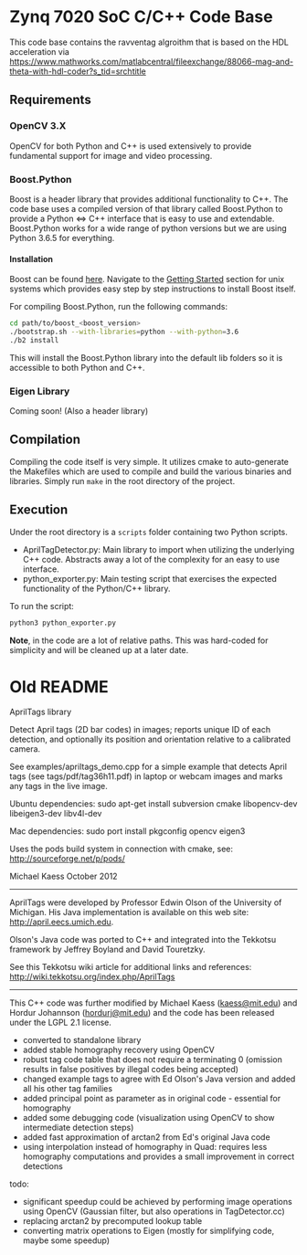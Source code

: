 # Zynq 7020 SoC C/C++ Code Base
This code base contains the ravventag algroithm that is based on the HDL acceleration via
https://www.mathworks.com/matlabcentral/fileexchange/88066-mag-and-theta-with-hdl-coder?s_tid=srchtitle

## Requirements
### OpenCV 3.X
OpenCV for both Python and C++ is used extensively to provide fundamental
support for image and video processing.

### Boost.Python
Boost is a header library that provides additional functionality to C++.
The code base uses a compiled version of that library called Boost.Python
to provide a Python <=> C++ interface that is easy to use and extendable.
Boost.Python works for a wide range of python versions but we are using
Python 3.6.5 for everything.

#### Installation
Boost can be found [here](https://www.boost.org/). Navigate to the
[Getting Started](https://www.boost.org/doc/libs/1_75_0/more/getting_started/unix-variants.html)
section for unix systems which provides easy step by step instructions
to install Boost itself.

For compiling Boost.Python, run the following commands:
```bash
cd path/to/boost_<boost_version>
./bootstrap.sh --with-libraries=python --with-python=3.6
./b2 install
```
This will install the Boost.Python library into the default lib folders
so it is accessible to both Python and C++.

### Eigen Library
Coming soon! (Also a header library)

## Compilation
Compiling the code itself is very simple. It utilizes cmake to auto-generate
the Makefiles which are used to compile and build the various binaries and
libraries. Simply run `make` in the root directory of the project.

## Execution
Under the root directory is a `scripts` folder containing two Python scripts.
- AprilTagDetector.py: Main library to import when utilizing the underlying
C++ code. Abstracts away a lot of the complexity for an easy to use interface.
- python_exporter.py: Main testing script that exercises the expected
functionality of the Python/C++ library.

To run the script:
```bash
python3 python_exporter.py
```
**Note**, in the code are a lot of relative paths. This was hard-coded for
simplicity and will be cleaned up at a later date.

# Old README

AprilTags library

Detect April tags (2D bar codes) in images; reports unique ID of each
detection, and optionally its position and orientation relative to a
calibrated camera.

See examples/apriltags_demo.cpp for a simple example that detects
April tags (see tags/pdf/tag36h11.pdf) in laptop or webcam images and
marks any tags in the live image.

Ubuntu dependencies:
sudo apt-get install subversion cmake libopencv-dev libeigen3-dev libv4l-dev

Mac dependencies:
sudo port install pkgconfig opencv eigen3

Uses the pods build system in connection with cmake, see:
http://sourceforge.net/p/pods/

Michael Kaess
October 2012

----------------------------

AprilTags were developed by Professor Edwin Olson of the University of
Michigan.  His Java implementation is available on this web site:
  http://april.eecs.umich.edu.

Olson's Java code was ported to C++ and integrated into the Tekkotsu
framework by Jeffrey Boyland and David Touretzky.

See this Tekkotsu wiki article for additional links and references:
  http://wiki.tekkotsu.org/index.php/AprilTags

----------------------------

This C++ code was further modified by
Michael Kaess (kaess@mit.edu) and Hordur Johannson (hordurj@mit.edu)
and the code has been released under the LGPL 2.1 license.

- converted to standalone library
- added stable homography recovery using OpenCV
- robust tag code table that does not require a terminating 0
  (omission results in false positives by illegal codes being accepted)
- changed example tags to agree with Ed Olson's Java version and added
  all his other tag families
- added principal point as parameter as in original code - essential
  for homography
- added some debugging code (visualization using OpenCV to show
  intermediate detection steps)
- added fast approximation of arctan2 from Ed's original Java code
- using interpolation instead of homography in Quad: requires less
  homography computations and provides a small improvement in correct
  detections

todo:
- significant speedup could be achieved by performing image operations
  using OpenCV (Gaussian filter, but also operations in
  TagDetector.cc)
- replacing arctan2 by precomputed lookup table
- converting matrix operations to Eigen (mostly for simplifying code,
  maybe some speedup)

